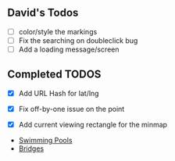 ## David's Todos

* [ ] color/style the markings
* [ ] Fix the searching on doubleclick bug
* [ ] Add a loading message/screen

## Completed TODOS

* [X] Add URL Hash for lat/lng
* [X] Fix off-by-one issue on the point
* [X] Add current viewing rectangle for the minmap


* [Swimming Pools](http://pgh.terrapattern.com/?lat=40.5721195&lng=-79.94004849999999)
* [Bridges](http://pgh.terrapattern.com/?lat=40.4874745&lng=-79.905037)